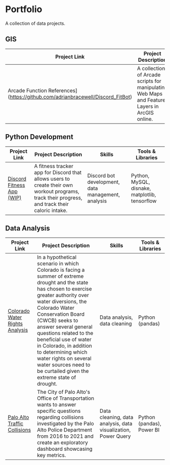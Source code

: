 # Portfolio
A collection of data projects.
## GIS
|Project Link|Project Description|Skills|Tools & Libraries|
|---|---|---|---|
|Arcade Function References](https://github.com/adrianbracewell/Discord_FitBot)| A collection of Arcade scripts for manipulating Web Maps and Feature Layers in ArcGIS online. |Web Map/Feature Layer manipulation, data management, data visualization |ArcGIS Online, Arcade|
## Python Development
|Project Link|Project Description|Skills|Tools & Libraries|
|---|---|---|---|
|[Discord Fitness App (WIP)](https://github.com/adrianbracewell/Discord_FitBot)| A fitness tracker app for Discord that allows users to create their own workout programs, track their progress, and track their caloric intake. |Discord bot development, data management, analysis |Python, MySQL, disnake, matplotlib, tensorflow|
## Data Analysis
|Project Link|Project Description|Skills|Tools & Libraries|
|---|---|---|---|
|[Colorado Water Rights Analysis](https://github.com/adrianbracewell/data_projects/tree/main/Colorado%20Water%20Rights)| In a hypothetical scenario in which Colorado is facing a summer of extreme drought and the state has chosen to exercise greater authority over water diversions, the Colorado Water Conservation Board (CWCB) seeks to answer several general questions related to the beneficial use of water in Colorado, in addition to determining which water rights on several water sources need to be curtailed given the extreme state of drought.|Data analysis, data cleaning|Python (pandas)|
|[Palo Alto Traffic Collisions](https://github.com/adrianbracewell/data_projects/tree/main/Palo%20Alto%20Traffic%20Collisions)| The City of Palo Alto's Office of Transportation wants to answer specific questions regarding collisions investigated by the Palo Alto Police Department from 2016 to 2021 and create an exploratory dashboard showcasing key metrics.|Data cleaning, data analysis, data visualization, Power Query|Python (pandas), Power BI|
